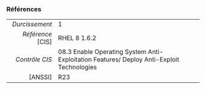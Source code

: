 ### Références

|                 |    |
|----------------:|:---|
|   *Durcissement*| 1 |
|*Référence* [CIS]| RHEL 8 1.6.2 |
|   *Contrôle CIS*| 08.3 Enable Operating System Anti-Exploitation Features/ Deploy Anti-Exploit Technologies |
|          [ANSSI]| R23 |
